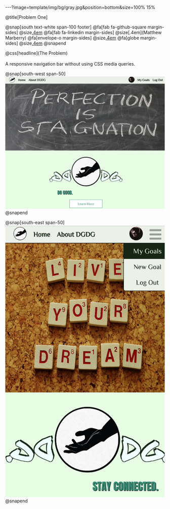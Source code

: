 ---?image=template/img/bg/gray.jpg&position=bottom&size=100% 15%

@title[Problem One]

@snap[south text-white span-100 footer]
@fa[fab fa-github-square margin-sides]
@size[.4em](marberrym)
@fa[fab fa-linkedin margin-sides]
@size[.4em](Matthew Marberry)
@fa[envelope-o margin-sides]
@size[.4em](marberrym@gmail.com)
@fa[globe margin-sides]
@size[.4em](matthew-marberry.com)
@snapend


@css[headline](The Problem) 
<br><br>
A responsive navigation bar without using CSS media queries.

@snap[south-west span-50]
<img class="navImg" src="./template/img/nav1.png">
@snapend

@snap[south-east span-50]
<img class="navImg" src="./template/img/nav2.png">
@snapend


